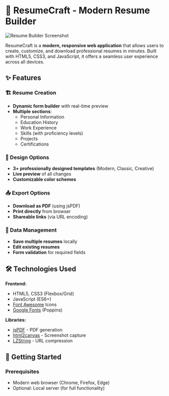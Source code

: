# 📝 ResumeCraft - Modern Resume Builder

![Resume Builder Screenshot](./assets/resume-sample.png)

ResumeCraft is a **modern, responsive web application** that allows users to create, customize, and download professional resumes in minutes. Built with HTML5, CSS3, and JavaScript, it offers a seamless user experience across all devices.

## ✨ Features

### 🏗️ Resume Creation
- **Dynamic form builder** with real-time preview
- **Multiple sections**:
  - Personal Information
  - Education History
  - Work Experience
  - Skills (with proficiency levels)
  - Projects
  - Certifications

### 🎨 Design Options
- **3+ professionally designed templates** (Modern, Classic, Creative)
- **Live preview** of all changes
- **Customizable color schemes**

### 📤 Export Options
- **Download as PDF** (using jsPDF)
- **Print directly** from browser
- **Shareable links** (via URL encoding)

### 💾 Data Management
- **Save multiple resumes** locally
- **Edit existing resumes**
- **Form validation** for required fields

## 🛠️ Technologies Used

**Frontend:**
- HTML5, CSS3 (Flexbox/Grid)
- JavaScript (ES6+)
- [Font Awesome](https://fontawesome.com/) Icons
- [Google Fonts](https://fonts.google.com/) (Poppins)

**Libraries:**
- [jsPDF](https://parall.ax/products/jspdf) - PDF generation
- [html2canvas](https://html2canvas.hertzen.com/) - Screenshot capture
- [LZString](https://pieroxy.net/blog/pages/lz-string/index.html) - URL compression

## 🚀 Getting Started

### Prerequisites
- Modern web browser (Chrome, Firefox, Edge)
- Optional: Local server (for full functionality)
